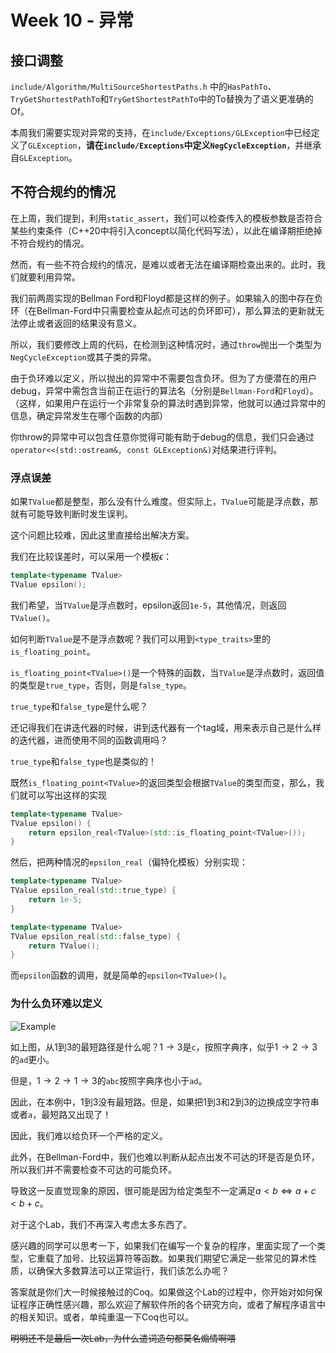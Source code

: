 # Week 10 - 异常

## 接口调整

`include/Algorithm/MultiSourceShortestPaths.h` 中的`HasPathTo`、`TryGetShortestPathTo`和`TryGetShortestPathTo`中的To替换为了语义更准确的Of。



本周我们需要实现对异常的支持，在`include/Exceptions/GLException`中已经定义了`GLException`，**请在`include/Exceptions`中定义`NegCycleException`**，并继承自`GLException`。

## 不符合规约的情况

在上周，我们提到，利用`static_assert`，我们可以检查传入的模板参数是否符合某些约束条件（C++20中将引入concept以简化代码写法），以此在编译期拒绝掉不符合规约的情况。

然而，有一些不符合规约的情况，是难以或者无法在编译期检查出来的。此时，我们就要利用异常。

我们前两周实现的Bellman Ford和Floyd都是这样的例子。如果输入的图中存在负环（在Bellman-Ford中只需要检查从起点可达的负环即可），那么算法的更新就无法停止或者返回的结果没有意义。

所以，我们要修改上周的代码，在检测到这种情况时，通过`throw`抛出一个类型为`NegCycleException`或其子类的异常。

由于负环难以定义，所以抛出的异常中不需要包含负环。但为了方便潜在的用户debug，异常中需包含当前正在运行的算法名（分别是`Bellman-Ford`和`Floyd`）。（这样，如果用户在运行一个非常复杂的算法时遇到异常，他就可以通过异常中的信息，确定异常发生在哪个函数的内部）

你throw的异常中可以包含任意你觉得可能有助于debug的信息，我们只会通过`operator<<(std::ostream&, const GLException&)`对结果进行评判。

### 浮点误差

如果`TValue`都是整型，那么没有什么难度。但实际上，`TValue`可能是浮点数，那就有可能导致判断时发生误判。

这个问题比较难，因此这里直接给出解决方案。

我们在比较误差时，可以采用一个模板$\epsilon$：

```c++
template<typename TValue>
TValue epsilon();
```

我们希望，当`TValue`是浮点数时，epsilon返回`1e-5`，其他情况，则返回`TValue()`。

如何判断`TValue`是不是浮点数呢？我们可以用到`<type_traits>`里的`is_floating_point`。

`is_floating_point<TValue>()`是一个特殊的函数，当`TValue`是浮点数时，返回值的类型是`true_type`，否则，则是`false_type`。

`true_type`和`false_type`是什么呢？

还记得我们在讲迭代器的时候，讲到迭代器有一个tag域，用来表示自己是什么样的迭代器，进而使用不同的函数调用吗？

`true_type`和`false_type`也是类似的！

既然`is_floating_point<TValue>`的返回类型会根据`TValue`的类型而变，那么，我们就可以写出这样的实现

```c++
template<typename TValue>
TValue epsilon() {
    return epsilon_real<TValue>(std::is_floating_point<TValue>());
}
```

然后，把两种情况的`epsilon_real`（偏特化模板）分别实现：

```c++
template<typename TValue>
TValue epsilon_real(std::true_type) {
    return 1e-5;
}

template<typename TValue>
TValue epsilon_real(std::false_type) {
    return TValue();
}
```

而`epsilon`函数的调用，就是简单的`epsilon<TValue>()`。

### 为什么负环难以定义

![Example](https://oj-solutions.njujb.com/2020-2/10/a/string_graph.png)

如上图，从1到3的最短路径是什么呢？$1\rightarrow 3$是`c`，按照字典序，似乎$1\rightarrow 2\rightarrow 3$的`ad`更小。

但是，$1\rightarrow 2\rightarrow 1\rightarrow 3$的`abc`按照字典序也小于`ad`。

因此，在本例中，1到3没有最短路。但是，如果把1到3和2到3的边换成空字符串或者`a`，最短路又出现了！

因此，我们难以给负环一个严格的定义。

此外，在Bellman-Ford中，我们也难以判断从起点出发不可达的环是否是负环，所以我们并不需要检查不可达的可能负环。



导致这一反直觉现象的原因，很可能是因为给定类型不一定满足$a\lt b \Leftrightarrow a+c\lt b+c$。

对于这个Lab，我们不再深入考虑太多东西了。

感兴趣的同学可以思考一下，如果我们在编写一个复杂的程序，里面实现了一个类型，它重载了加号、比较运算符等函数。如果我们期望它满足一些常见的算术性质，以确保大多数算法可以正常运行，我们该怎么办呢？

答案就是你们大一时候接触过的Coq。如果做这个Lab的过程中，你开始对如何保证程序正确性感兴趣，那么欢迎了解软件所的各个研究方向，或者了解程序语言中的相关知识。或者，单纯重温一下Coq也可以。

~~明明还不是最后一次Lab，为什么遣词造句都莫名煽情啊喂~~